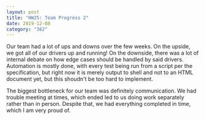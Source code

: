 ```yaml
---
layout: post
title: "HW25: Team Progress 2"
date: 2019-12-08
category: "362"
---
```


Our team had a lot of ups and downs over the few weeks. On the upside, we got all of our drivers up and running! On the downside, there was a lot of internal debate on how edge cases should be handled by said drivers. Automation is mostly done, with every test being run from a script per the specification, but right now it is merely output to shell and not to an HTML document yet, but this shoudn't be too hard to implement.

The biggest bottleneck for our team was definitely communication. We had trouble meeting at times, which ended led to us doing work separately rather than in person. Despite that, we had everything completed in time, which I am very proud of.